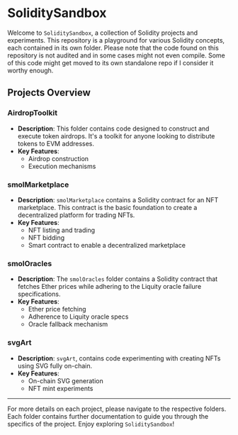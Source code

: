 # SoliditySandbox

Welcome to `SoliditySandbox`, a collection of Solidity projects and experiments. This repository is a playground for various Solidity concepts, each contained in its own folder. Please note that the code found on this repository is not audited and in some cases might not even compile. Some of this code might get moved to its own standalone repo if I consider it worthy enough.

## Projects Overview

### AirdropToolkit
- **Description**: This folder contains code designed to construct and execute token airdrops. It's a toolkit for anyone looking to distribute tokens to EVM addresses.
- **Key Features**:
  - Airdrop construction
  - Execution mechanisms

### smolMarketplace
- **Description**: `smolMarketplace` contains a Solidity contract for an NFT marketplace. This contract is the basic foundation to create a decentralized platform for trading NFTs.
- **Key Features**:
  - NFT listing and trading
  - NFT bidding
  - Smart contract to enable a decentralized marketplace

### smolOracles
- **Description**: The `smolOracles` folder contains a Solidity contract that fetches Ether prices while adhering to the Liquity oracle failure specifications.
- **Key Features**:
  - Ether price fetching
  - Adherence to Liquity oracle specs
  - Oracle fallback mechanism

### svgArt
- **Description**: `svgArt`, contains code experimenting with creating NFTs using SVG fully on-chain.
- **Key Features**:
  - On-chain SVG generation
  - NFT mint experiments

---

For more details on each project, please navigate to the respective folders. Each folder contains further documentation to guide you through the specifics of the project. Enjoy exploring `SoliditySandbox`!
